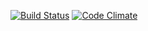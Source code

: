 [![Build Status](https://travis-ci.org/Taskukello/ratebeer-public.png)](https://travis-ci.org/Taskukello/ratebeer-public)
[![Code Climate](https://codeclimate.com/github/Taskukello/ratebeer-public.png)](https://codeclimate.com/github/Taskukello/ratebeer-public)


